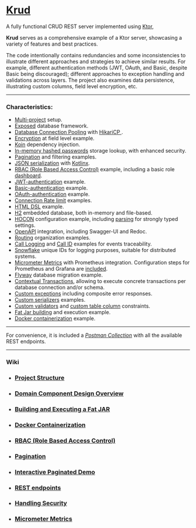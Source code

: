 # [Krud](https://github.com/perracodex/Krud)

A fully functional CRUD REST server implemented using [Ktor](https://ktor.io/),

**Krud** serves as a comprehensive example of a Ktor server, showcasing a variety of features and best practices.

The code intentionally contains redundancies and some inconsistencies to illustrate different approaches and strategies to achieve
similar results. For example, different authentication methods (JWT, OAuth, and Basic, despite Basic being discouraged);
different approaches to exception handling and validations across layers. The project also examines data persistence,
illustrating custom columns, field level encryption, etc.

---

### Characteristics:

* [Multi-project](.wiki/01.project-structure.md) setup.
* [Exposed](https://github.com/JetBrains/Exposed) database framework.
* [Database Connection Pooling](krud-system/database/src/main/kotlin/krud/database/service/DatabasePooling.kt) with [HikariCP ](https://github.com/brettwooldridge/HikariCP).
* [Encryption](krud-system/database/src/main/kotlin/krud/database/schema/employment/EmploymentTable.kt) at field level example.
* [Koin](./krud-server/src/main/kotlin/krud/server/plugins/Koin.kt) dependency injection.
* [In-memory hashed passwords](./krud-system/access/src/main/kotlin/krud/access/credential/CredentialService.kt) storage lookup, with enhanced security.
* [Pagination](https://github.com/perracodex/exposed-pagination) and filtering examples.
* [JSON serialization](https://ktor.io/docs/serialization.html) with [Kotlinx](https://github.com/Kotlin/kotlinx.serialization/blob/master/docs/serialization-guide.md).
* [RBAC (Role Based Access Control)](./krud-system/access/src/main/kotlin/krud/access/domain/rbac) example, including a basic role [dashboard](./krud-system/access/src/main/kotlin/krud/access/domain/rbac/view).
* [JWT-authentication](./krud-system/access/src/main/kotlin/krud/access/plugins/AuthJwt.kt) example.
* [Basic-authentication](./krud-system/access/src/main/kotlin/krud/access/plugins/AuthBasic.kt) example.
* [OAuth-authentication](./krud-system/access/src/main/kotlin/krud/access/plugins/AuthOAuth.kt) example.
* [Connection Rate limit](krud-system/core/src/main/kotlin/krud/core/plugins/RateLimits.kt) examples.
* [HTML DSL](https://ktor.io/docs/server-html-dsl.html) example.
* [H2](https://github.com/h2database/h2database) embedded database, both in-memory and file-based.
* [HOCON](krud-system/core/src/main/resources/config) configuration example, including [parsing](krud-system/core/src/main/kotlin/krud/core/settings) for strongly typed settings.
* [OpenAPI](./krud-system/core/src/main/kotlin/krud/core/plugins/ApiSchema.kt) integration, including Swagger-UI and Redoc.
* [Routing](./krud-server/src/main/kotlin/krud/server/plugins/Routes.kt) organization examples.
* [Call Logging](https://ktor.io/docs/server-call-logging.html) and [Call ID](https://ktor.io/docs/server-call-id.html) examples for events traceability.
* [Snowflake](krud-system/core/src/main/kotlin/krud/core/security/snowflake) unique IDs for logging purposes, suitable for distributed systems.
* [Micrometer Metrics](krud-system/core/src/main/kotlin/krud/core/plugins/MicrometerMetrics.kt) with Prometheus integration. Configuration steps for Prometheus and Grafana are [included](.wiki/10.micrometer-metrics.md).
* [Flyway](https://github.com/flyway/flyway) database migration example.
* [Contextual Transactions](krud-system/database/src/main/kotlin/krud/database/util/Transaction.kt), allowing to execute concrete transactions per database connection and/or schema.
* [Custom exceptions](krud-system/core/src/main/kotlin/krud/core/error) including composite error responses.
* [Custom serializers](krud-system/core/src/main/kotlin/krud/core/serializer) examples.
* [Custom validators](krud-system/core/src/main/kotlin/krud/core/error/validator) and [custom table column](krud-system/database/src/main/kotlin/krud/database/column) constraints.
* [Fat Jar building](.wiki/03.fat-jar) and execution example.
* [Docker containerization](.wiki/04.docker) example.

---

For convenience, it is included a *[Postman Collection](./.postman/krud.postman_collection.json)* with all the available REST endpoints.

---

### Wiki

* ### [Project Structure](./.wiki/01.project-structure.md)

* ### [Domain Component Design Overview](./.wiki/02.domain-component-design.md)

* ### [Building and Executing a Fat JAR](./.wiki/03.fat-jar.md)

* ### [Docker Containerization](./.wiki/04.docker.md)

* ### [RBAC (Role Based Access Control)](./.wiki/05.rbac.md)

* ### [Pagination](./.wiki/06.pagination.md)

* ### [Interactive Paginated Demo](./.wiki/07.demo.md)

* ### [REST endpoints](./.wiki/08.rest.md)

* ### [Handling Security](./.wiki/09.security.md)

* ### [Micrometer Metrics](./.wiki/10.micrometer-metrics.md)
